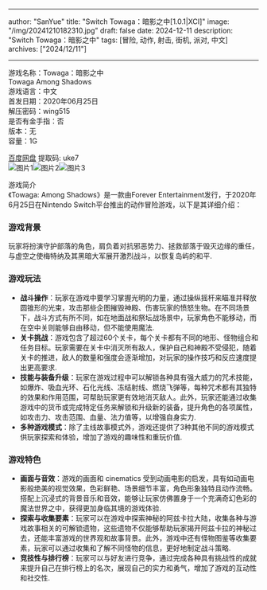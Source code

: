 
---
author: "SanYue"
title: "Switch Towaga：暗影之中[1.0.1|XCI]"
image: "/img/20241210182310.jpg"
draft: false
date: 2024-12-11
description: "Switch Towaga：暗影之中"
tags: [冒险, 动作, 射击, 街机, 派对, 中文]
archives: ["2024/12/11"]

---

游戏名称：Towaga：暗影之中   
Towaga Among Shadows    
游戏语言：中文  
首发日期：2020年06月25日  
解压密码：wing515  
是否有金手指：否  
版本：无   
容量：1G

[百度网盘](https://pan.baidu.com/s/13hUoDAqdvUBLkx11cl9tWA) 提取码: uke7  
![图片1](/img/5d947e.jpg)![图片2](/img/c7b0d.jpg)![图片3](/img/ss8208.jpg)  

游戏简介  
《Towaga: Among Shadows》是一款由Forever Entertainment发行，于2020年6月25日在Nintendo Switch平台推出的动作冒险游戏，以下是其详细介绍：

### 游戏背景
玩家将扮演守护部落的角色，肩负着对抗邪恶势力、拯救部落于毁灭边缘的重任，与虚空之使梅特纳及其黑暗大军展开激烈战斗，以恢复岛屿的和平.

### 游戏玩法
- **战斗操作**：玩家在游戏中要学习掌握光明的力量，通过操纵摇杆来瞄准并释放圆锥形的光束，攻击那些企图摧毁神殿、伤害玩家的愤怒生物。在不同场景下，战斗方式有所不同，如在地面战和祭坛战场景中，玩家角色不能移动，而在空中关则能够自由移动，但不能使用魔法.
- **关卡挑战**：游戏包含了超过60个关卡，每个关卡都有不同的地形、怪物组合和任务目标。玩家需要在关卡中消灭所有敌人，保护自己和神殿不受侵犯，随着关卡的推进，敌人的数量和强度会逐渐增加，对玩家的操作技巧和反应速度提出更高要求.
- **技能与装备升级**：玩家在游戏过程中可以解锁各种具有强大威力的咒术技能，如爆炸、吸血光环、石化光线、冻结射线、燃烧飞弹等，每种咒术都有其独特的效果和作用范围，可帮助玩家更有效地消灭敌人。此外，玩家还能通过收集游戏中的货币或完成特定任务来解锁和升级新的装备，提升角色的各项属性，如攻击力、攻击范围、血量、法力值等，以增强自身实力.
- **多种游戏模式**：除了主线故事模式外，游戏还提供了3种其他不同的游戏模式供玩家探索和体验，增加了游戏的趣味性和重玩价值.

### 游戏特色
- **画面与音效**：游戏的画面和 cinematics 受到动画电影的启发，具有如动画电影般绝美的视觉效果，色彩鲜艳、场景细节丰富，角色形象独特且动作流畅。搭配上沉浸式的背景音乐和音效，能够让玩家仿佛置身于一个充满奇幻色彩的魔法世界之中，获得更加身临其境的游戏体验.
- **探索与收集要素**：玩家可以在游戏中探索神秘的阿兹卡拉大陆，收集各种与游戏故事相关的可解锁遗物，这些遗物不仅能够帮助玩家揭开阿兹卡拉的神秘过去，还能丰富游戏的世界观和故事背景。此外，游戏中还有怪物图鉴等收集要素，玩家可以通过收集和了解不同怪物的信息，更好地制定战斗策略.
- **竞技性与排行榜**：玩家可以与好友进行竞争，通过完成各种具有挑战性的成就来提升自己在排行榜上的名次，展现自己的实力和勇气，增加了游戏的互动性和社交性.
